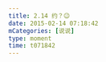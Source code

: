 ```yaml
---
title: 2.14 约？😉
date: 2015-02-14 07:18:42
mCategories: [说说]
type: moment
time: t071842
---
```


<div id="pics-20150214071842"></div>

<script src="/lib/moment/pics.js"></script>
<script>
var data = [
    {"link": "2015-02-14_000001.webp", "type": "shuoshuo"}
];
picsRender(data, "pics-20150214071842");
</script>
